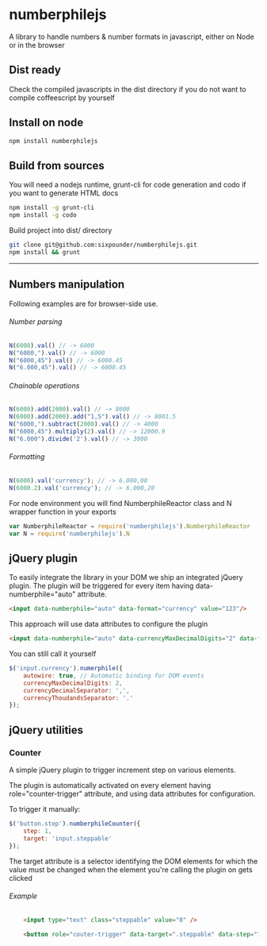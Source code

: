 # numberphilejs
A library to handle numbers & number formats in javascript, either on Node or in the browser

## Dist ready
Check the compiled javascripts in the dist directory if you do not want to compile coffeescript by yourself

## Install on node

```bash
npm install numberphilejs
```

## Build from sources
You will need a nodejs runtime, grunt-cli for code generation and codo if you want to generate HTML docs
```bash
npm install -g grunt-cli
npm install -g codo
```
Build project into dist/ directory
```bash
git clone git@github.com:sixpounder/numberphilejs.git
npm install && grunt
```
___
## Numbers manipulation

Following examples are for browser-side use.

###### Number parsing
```javascript
N(6000).val() // -> 6000
N("6000,").val() // -> 6000
N("6000,45").val() // -> 6000.45
N("6.000,45").val() // -> 6000.45
```

###### Chainable operations
```javascript
N(6000).add(2000).val() // -> 8000
N(6000).add(2000).add("1,5").val() // -> 8001.5
N("6000,").subtract(2000).val() // -> 4000
N("6000,45").multiply(2).val() // -> 12000.9
N("6.000").divide('2').val() // -> 3000
```

###### Formatting
```javascript
N(6000).val('currency'); // -> 6.000,00
N(6000.2).val('currency'); // -> 6.000,20
```

For node environment you will find NumberphileReactor class and N wrapper function in your exports
```javascript
var NumberphileReactor = require('numberphilejs').NumberphileReactor
var N = require('numberphilejs').N
```

## jQuery plugin
To easily integrate the library in your DOM we ship an integrated jQuery plugin. The plugin will be triggered for every item having data-numberphile="auto" attribute.

```html
<input data-numberphile="auto" data-format="currency" value="123"/>
```

This approach will use data attributes to configure the plugin

```html
<input data-numberphile="auto" data-currencyMaxDecimalDigits="2" data-format="currency" value="123"/>
```

You can still call it yourself

```javascript
$('input.currency').numerphile({
    autowire: true, // Automatic binding for DOM events
    currencyMaxDecimalDigits: 2,
    currencyDecimalSeparator: ',',
    currencyThoudandsSeparator: '.'
});
```

## jQuery utilities

### Counter
A simple jQuery plugin to trigger increment step on various elements.

The plugin is automatically activated on every element having role="counter-trigger" attribute, and using data attributes for configuration.

To trigger it manually:

```javascript
$('button.step').numberphileCounter({
	step: 1,
	target: 'input.steppable'
});
```
The target attribute is a selector identifying the DOM elements for which the value must be changed when the element you're calling the plugin on gets clicked

###### Example
```html
	<input type="text" class="steppable" value="0" />

	<button role="couter-trigger" data-target=".steppable" data-step="1"></button>
```
